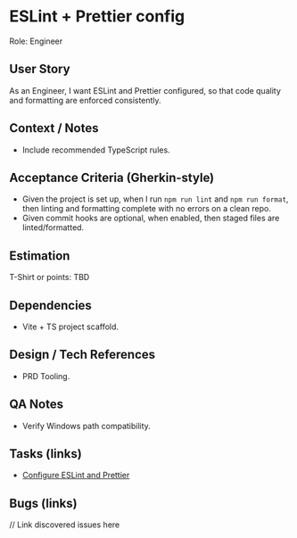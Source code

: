 # ESLint + Prettier config

Role: Engineer

## User Story

As an Engineer, I want ESLint and Prettier configured, so that code quality and formatting are enforced consistently.

## Context / Notes

- Include recommended TypeScript rules.

## Acceptance Criteria (Gherkin-style)

- Given the project is set up, when I run `npm run lint` and `npm run format`, then linting and formatting complete with no errors on a clean repo.
- Given commit hooks are optional, when enabled, then staged files are linted/formatted.

## Estimation

T-Shirt or points: TBD

## Dependencies

- Vite + TS project scaffold.

## Design / Tech References

- PRD Tooling.

## QA Notes

- Verify Windows path compatibility.

## Tasks (links)

- [Configure ESLint and Prettier](./tasks/configure-eslint-prettier.md)

## Bugs (links)

// Link discovered issues here
